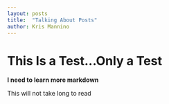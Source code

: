 ```yaml
---
layout: posts
title:  "Talking About Posts"
author: Kris Mannino
---
```

# This Is a Test...Only a Test

**I need to learn more markdown**

This will not take long to read